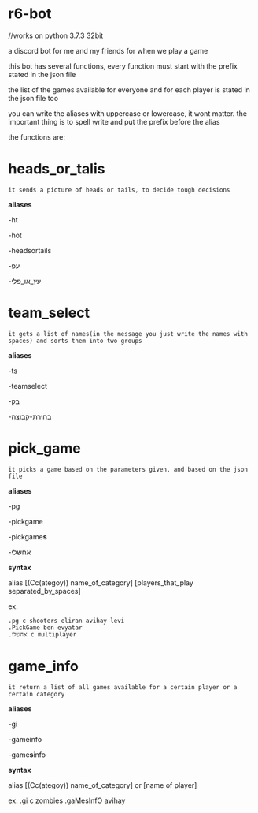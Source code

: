 # r6-bot

//works on python 3.7.3 32bit

a discord bot for me and my friends for when we play a game

this bot has several functions, every function must start with the prefix stated in the json file

the list of the games available for everyone and for each player is stated in the json file too

you can write the aliases with uppercase or lowercase, it wont matter. the important thing is to spell write and put the prefix before the alias

the functions are:


# heads_or_talis
  ```it sends a picture of heads or tails, to decide tough decisions```
  
  **aliases**
  
  -ht
  
  -hot
  
  -headsortails
  
  -עפ

  -עץ_או_פלי


# team_select
```it gets a list of names(in the message you just write the names with spaces) and sorts them into two groups```


  **aliases**
  
  -ts
  
  -teamselect
  
  -בק
  
  -בחירת-קבוצה
  
 # pick_game
 
```it picks a game based on the parameters given, and based on the json file```

**aliases**

-pg

-pickgame

-pickgame**s**

-אחשלי

**syntax**

alias [(Cc(ategoy)) name_of_category]  [players_that_play separated_by_spaces]

ex.
    
    .pg c shooters eliran avihay levi
    .PickGame ben evyatar
    .אחשלי c multiplayer
    
    
# game_info

```it return a list of all games available for a certain player or a certain category```

**aliases**

-gi

-gameinfo

-game**s**info

**syntax**

alias [(Cc(ategoy)) name_of_category] or [name of player]

ex.
  .gi c zombies
  .gaMesInfO avihay
